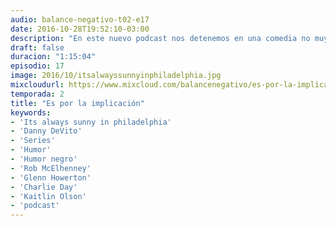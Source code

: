 ```yaml
---
audio: balance-negativo-t02-e17
date: 2016-10-28T19:52:10-03:00
description: "En este nuevo podcast nos detenemos en una comedia no muy conocida, y por eso decidimos analizarla: It's Always Sunny in Philadelphia. También recomendaciones varias y saludos a los oyentes."
draft: false
duracion: "1:15:04"
episodio: 17
image: 2016/10/itsalwayssunnyinphiladelphia.jpg
mixcloudurl: https://www.mixcloud.com/balancenegativo/es-por-la-implicacion/
temporada: 2
title: "Es por la implicación"
keywords: 
- 'Its always sunny in philadelphia'
- 'Danny DeVito'
- 'Series'
- 'Humor'
- 'Humor negro'
- 'Rob McElhenney'
- 'Glenn Howerton'
- 'Charlie Day'
- 'Kaitlin Olson'
- 'podcast'
---
```



